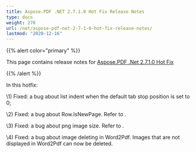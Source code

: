 ```yaml
---
title: Aspose.PDF .NET 2.7.1.0 Hot Fix Release Notes
type: docs
weight: 270
url: /net/aspose-pdf-net-2-7-1-0-hot-fix-release-notes/
lastmod: "2020-12-16"
---
```


{{% alert color="primary" %}} 

This page contains release notes for [Aspose.PDF .Net 2.7.1.0 Hot Fix](http://www.aspose.com/downloads/pdf/net/new-releases/aspose.pdf-.net-2.7.1.0-hot-fix/)

{{% /alert %}} 

In this hotfix:

\1) Fixed: a bug about list indent when the default tab stop position is set to 0;

\2) Fixed: a bug about Row.IsNewPage. Refer to .

\3) Fixed: a bug about png image size. Refer to .

\4) Fixed: a bug about image deleting in Word2Pdf. Images that are not displayed in Word2Pdf can now be deleted.
